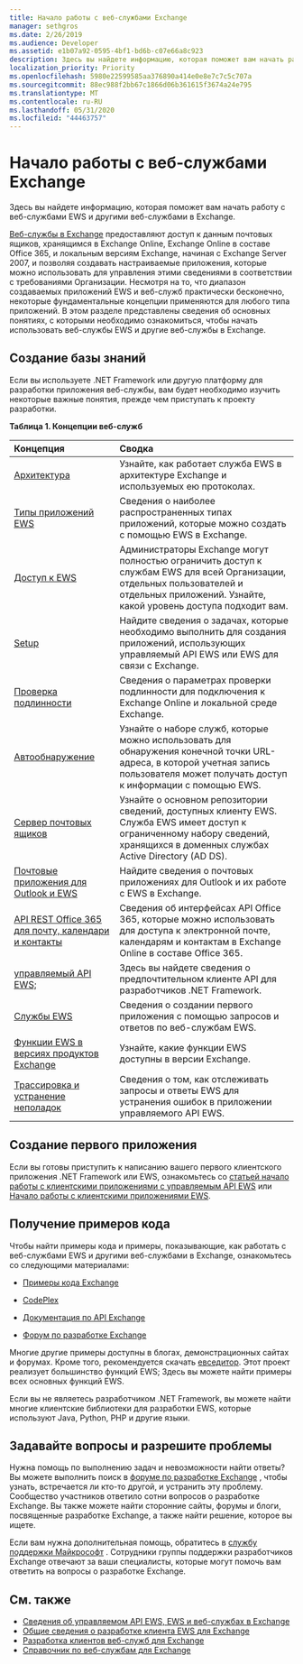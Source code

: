 ```yaml
---
title: Начало работы с веб-службами Exchange
manager: sethgros
ms.date: 2/26/2019
ms.audience: Developer
ms.assetid: e1b07a92-0595-4bf1-bd6b-c07e66a8c923
description: Здесь вы найдете информацию, которая поможет вам начать работу с веб-службами EWS и другими веб-службами в Exchange.
localization_priority: Priority
ms.openlocfilehash: 5980e22599585aa376890a414e0e8e7c7c5c707a
ms.sourcegitcommit: 88ec988f2bb67c1866d06b361615f3674a24e795
ms.translationtype: MT
ms.contentlocale: ru-RU
ms.lasthandoff: 05/31/2020
ms.locfileid: "44463757"
---
```

# <a name="start-using-web-services-in-exchange"></a>Начало работы с веб-службами Exchange

Здесь вы найдете информацию, которая поможет вам начать работу с веб-службами EWS и другими веб-службами в Exchange.
  
[Веб-службы в Exchange](explore-the-ews-managed-api-ews-and-web-services-in-exchange.md) предоставляют доступ к данным почтовых ящиков, хранящимся в Exchange Online, Exchange Online в составе Office 365, и локальным версиям Exchange, начиная с Exchange Server 2007, и позволяя создавать настраиваемые приложения, которые можно использовать для управления этими сведениями в соответствии с требованиями Организации. Несмотря на то, что диапазон создаваемых приложений EWS и веб-служб практически бесконечно, некоторые фундаментальные концепции применяются для любого типа приложений. В этом разделе представлены сведения об основных понятиях, с которыми необходимо ознакомиться, чтобы начать использовать веб-службы EWS и другие веб-службы в Exchange. 
  
## <a name="build-your-knowledge"></a>Создание базы знаний
<a name="bk_Knowledge"> </a>

Если вы используете .NET Framework или другую платформу для разработки приложения веб-службы, вам будет необходимо изучить некоторые важные понятия, прежде чем приступать к проекту разработки. 
  
**Таблица 1. Концепции веб-служб**

|**Концепция**|**Сводка**|
|:-----|:-----|
|[Архитектура](ews-applications-and-the-exchange-architecture.md) <br/> |Узнайте, как работает служба EWS в архитектуре Exchange и используемых ею протоколах.  <br/> |
|[Типы приложений EWS](ews-application-types.md) <br/> |Сведения о наиболее распространенных типах приложений, которые можно создать с помощью EWS в Exchange.  <br/> |
|[Доступ к EWS](controlling-client-application-access-to-ews-in-exchange.md) <br/> |Администраторы Exchange могут полностью ограничить доступ к службам EWS для всей Организации, отдельных пользователей и отдельных приложений. Узнайте, какой уровень доступа подходит вам.  <br/> |
|[Setup](setting-up-your-ews-application.md) <br/> |Найдите сведения о задачах, которые необходимо выполнить для создания приложений, использующих управляемый API EWS или EWS для связи с Exchange.  <br/> |
|[Проверка подлинности](authentication-and-ews-in-exchange.md) <br/> |Сведения о параметрах проверки подлинности для подключения к Exchange Online и локальной среде Exchange.  <br/> |
|[Автообнаружение](autodiscover-for-exchange.md) <br/> |Узнайте о наборе служб, которые можно использовать для обнаружения конечной точки URL-адреса, в которой учетная запись пользователя может получать доступ к информации с помощью EWS.  <br/> |
|[Сервер почтовых ящиков](https://technet.microsoft.com/library/jj150491%28v=exchg.150%29.aspx) <br/> |Узнайте о основном репозитории сведений, доступных клиенту EWS. Служба EWS имеет доступ к ограниченному набору сведений, хранящихся в доменных службах Active Directory (AD DS).  <br/> |
|[Почтовые приложения для Outlook и EWS](mail-apps-for-outlook-and-ews-in-exchange.md) <br/> |Найдите сведения о почтовых приложениях для Outlook и их работе с EWS в Exchange.  <br/> |
|[API REST Office 365 для почту, календари и контакты](office-365-rest-apis-for-mail-calendars-and-contacts.md) <br/> |Сведения об интерфейсах API Office 365, которые можно использовать для доступа к электронной почте, календарям и контактам в Exchange Online в составе Office 365.  <br/> |
|[управляемый API EWS;](get-started-with-ews-managed-api-client-applications.md) <br/> |Здесь вы найдете сведения о предпочтительном клиенте API для разработчиков .NET Framework.  <br/> |
|[Службы EWS](get-started-with-ews-client-applications.md) <br/> |Сведения о создании первого приложения с помощью запросов и ответов по веб-службам EWS.  <br/> |
|[Функции EWS в версиях продуктов Exchange](ews-functionality-in-exchange-product-versions.md) <br/> |Узнайте, какие функции EWS доступны в версии Exchange.  <br/> |
|[Трассировка и устранение неполадок](how-to-trace-requests-responses-to-troubleshoot-ews-managed-api-applications.md) <br/> |Сведения о том, как отслеживать запросы и ответы EWS для устранения ошибок в приложении управляемого API EWS.  <br/> |
   
## <a name="create-your-first-application"></a>Создание первого приложения
<a name="create"> </a>

Если вы готовы приступить к написанию вашего первого клиентского приложения .NET Framework или EWS, ознакомьтесь со [статьей начало работы с клиентскими приложениями с управляемым API EWS](get-started-with-ews-managed-api-client-applications.md) или [Начало работы с клиентскими приложениями EWS](get-started-with-ews-client-applications.md).
  
## <a name="get-code-samples"></a>Получение примеров кода
<a name="samples"> </a>

Чтобы найти примеры кода и примеры, показывающие, как работать с веб-службами EWS и другими веб-службами в Exchange, ознакомьтесь со следующими материалами:
  
- [Примеры кода Exchange](https://code.msdn.microsoft.com/exchange)
    
- [CodePlex](http://www.codeplex.com/)
    
- [Документация по API Exchange](develop-web-service-clients-for-exchange.md)
    
- [Форум по разработке Exchange](https://social.technet.microsoft.com/Forums/exchange/home?forum=exchangesvrdevelopment)
    
Многие другие примеры доступны в блогах, демонстрационных сайтах и форумах. Кроме того, рекомендуется скачать [евседитор](http://ewseditor.codeplex.com/). Этот проект реализует большинство функций EWS; Здесь вы можете найти примеры всех основных функций EWS.
  
Если вы не являетесь разработчиком .NET Framework, вы можете найти многие клиентские библиотеки для разработки EWS, которые используют Java, Python, PHP и другие языки. 
  
## <a name="ask-questions-and-solve-problems"></a>Задавайте вопросы и разрешите проблемы
<a name="questions"> </a>

Нужна помощь по выполнению задач и невозможности найти ответы? Вы можете выполнить поиск в [форуме по разработке Exchange](https://social.technet.microsoft.com/Forums/exchange/home?forum=exchangesvrdevelopment) , чтобы узнать, встречается ли кто-то другой, и устранить эту проблему. Сообщество участников ответило сотни вопросов о разработке Exchange. Вы также можете найти сторонние сайты, форумы и блоги, посвященные разработке Exchange, а также найти решение, которое вы ищете. 
  
Если вам нужна дополнительная помощь, обратитесь в [службу поддержки Майкрософт](https://support.microsoft.com/) . Сотрудники группы поддержки разработчиков Exchange отвечают за ваши специалисты, которые могут помочь вам ответить на вопросы о разработке Exchange. 
  
## <a name="see-also"></a>См. также

- [Сведения об управляемом API EWS, EWS и веб-службах в Exchange](explore-the-ews-managed-api-ews-and-web-services-in-exchange.md) 
- [Общие сведения о разработке клиента EWS для Exchange](ews-client-design-overview-for-exchange.md) 
- [Разработка клиентов веб-служб для Exchange](develop-web-service-clients-for-exchange.md) 
- [Справочник по веб-службам для Exchange](../web-service-reference/web-services-reference-for-exchange.md)
    

